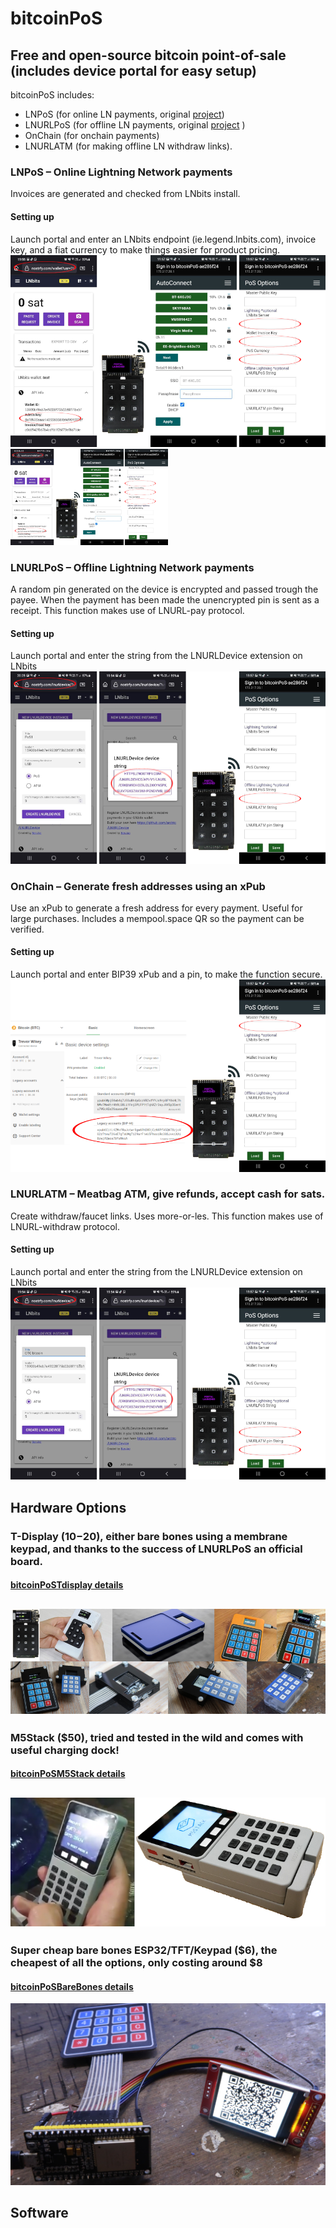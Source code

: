 
# bitcoinPoS 
## Free and open-source bitcoin point-of-sale (includes device portal for easy setup)

bitcoinPoS includes: 
* LNPoS (for online LN payments, original <a href="https://github.com/arcbtc/LNPoS">project</a>)
* LNURLPoS (for offline LN payments, original <a href="https://github.com/arcbtc/LNURLPoS">project</a> ) 
* OnChain (for onchain payments)
* LNURLATM (for making offline LN withdraw links).

### LNPoS – Online Lightning Network payments
Invoices are generated and checked from LNbits install.
#### Setting up
Launch portal and enter an LNbits endpoint (ie.legend.lnbits.com), invoice key, and a fiat currency to make things easier for product pricing.
![Alt text](images/lnpos.png?raw=true "LNPoS")
<img src="images/lnpos.png?raw=true" width="50%">

### LNURLPoS – Offline Lightning Network payments
A random pin generated on the device is encrypted and passed trough the payee. When the payment has been made the unencrypted pin is sent as a receipt. This function makes use of LNURL-pay protocol.

#### Setting up
Launch portal and enter the string from the LNURLDevice extension on LNbits
![Alt text](images/lnurlpos.png?raw=true "LNURLPoS")

### OnChain – Generate fresh addresses using an xPub
Use an xPub to generate a fresh address for every payment. Useful for large purchases. Includes a mempool.space QR so the payment can be verified. 

#### Setting up
Launch portal and enter BIP39 xPub and a pin, to make the function secure.
![Alt text](images/onchain.png?raw=true "OnChain")

### LNURLATM – Meatbag ATM, give refunds, accept cash for sats.
Create withdraw/faucet links. Uses more-or-les. This function makes use of LNURL-withdraw protocol.

#### Setting up
Launch portal and enter the string from the LNURLDevice extension on LNbits
![Alt text](images/lnurlatm.png?raw=true "ATM")

## Hardware Options
### T-Display ($10-$20), either bare bones using a membrane keypad, and thanks to the success of LNURLPoS an official board.
#### <a href="bitcoinPoSTdisplay">bitcoinPoSTdisplay details</a>
![Alt text](images/tdisplay.png?raw=true "tdisplay")
---
### M5Stack ($50), tried and tested in the wild and comes with useful charging dock!
#### <a href="bitcoinPoSM5Stack">bitcoinPoSM5Stack details</a>
![Alt text](images/m5stack.png?raw=true "tdisplay")
---
### Super cheap bare bones ESP32/TFT/Keypad ($6), the cheapest of all the options, only costing around $8
#### <a href="bitcoinPoSBareBones">bitcoinPoSBareBones details</a>
![Alt text](images/cheap.png?raw=true "tdisplay")

## Software
